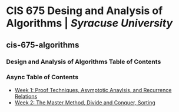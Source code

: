 # CIS 675 Desing and Analysis of Algorithms | *Syracuse University*
## cis-675-algorithms
### Design and Analysis of Algorithms Table of Contents

### Async Table of Contents
- [Week 1: Proof Techniques, Asymptotic Anaylsis, and Recurrence Relations](/async/week1_proofs/README.md#week-1-proof-techniques-asymptotic-analysis-and-recurrence-relations)
- [Week 2: The Master Method, Divide and Conquer, Sorting](/async/week2_methods/README.md#Week-2-The-Master-Method-Divide-and-Conquer-Sorting)